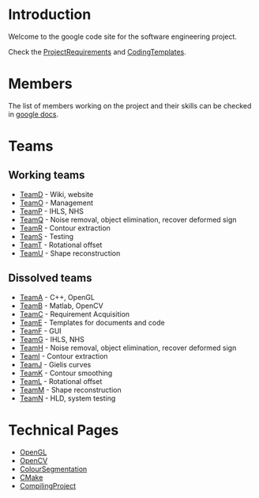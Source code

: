 # Introduction #
Welcome to the google code site for the software engineering project.

Check the [ProjectRequirements](ProjectRequirements.md) and [CodingTemplates](CodingTemplates.md).

# Members #

The list of members working on the project and their skills can be checked in [google docs](https://docs.google.com/spreadsheet/ccc?key=0Au1PQR5x3uF-dGVkRFBabk14Y3h3c1JzM1JSUXZWakE&hl=en_US#gid=0).

# Teams #
## Working teams ##

  * [TeamD](TeamD.md) - Wiki, website
  * [TeamO](TeamO.md) - Management
  * [TeamP](TeamP.md) - IHLS, NHS
  * [TeamQ](TeamQ.md) - Noise removal, object elimination, recover deformed sign
  * [TeamR](TeamR.md) - Contour extraction
  * [TeamS](TeamS.md) - Testing
  * [TeamT](TeamT.md) - Rotational offset
  * [TeamU](TeamU.md) - Shape reconstruction

## Dissolved teams ##

  * [TeamA](TeamA.md) - C++, OpenGL
  * [TeamB](TeamB.md) - Matlab, OpenCV
  * [TeamC](TeamC.md) - Requirement Acquisition
  * [TeamE](TeamE.md) - Templates for documents and code
  * [TeamF](TeamF.md) - GUI
  * [TeamG](TeamG.md) - IHLS, NHS
  * [TeamH](TeamH.md) - Noise removal, object elimination, recover deformed sign
  * [TeamI](TeamI.md) - Contour extraction
  * [TeamJ](TeamJ.md) - Gielis curves
  * [TeamK](TeamK.md) - Contour smoothing
  * [TeamL](TeamL.md) - Rotational offset
  * [TeamM](TeamM.md) - Shape reconstruction
  * [TeamN](TeamN.md) - HLD, system testing


# Technical Pages #
  * [OpenGL](OpenGL.md)
  * [OpenCV](OpenCV.md)
  * [ColourSegmentation](ColourSegmentation.md)
  * [CMake](CMake.md)
  * [CompilingProject](CompilingProject.md)
